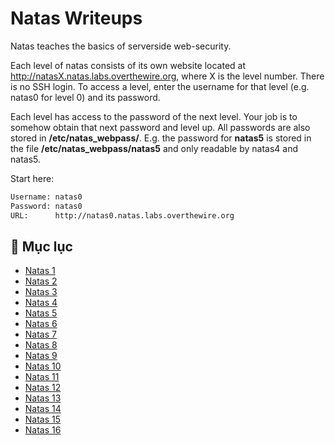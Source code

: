 # Natas Writeups

Natas teaches the basics of serverside web-security.

Each level of natas consists of its own website located at http://natasX.natas.labs.overthewire.org, where X is the level number. There is no SSH login. To access a level, enter the username for that level (e.g. natas0 for level 0) and its password.

Each level has access to the password of the next level. Your job is to somehow obtain that next password and level up. All passwords are also stored in **/etc/natas_webpass/**. E.g. the password for **natas5** is stored in the file **/etc/natas_webpass/natas5** and only readable by natas4 and natas5.

Start here:
```bash
Username: natas0
Password: natas0
URL:      http://natas0.natas.labs.overthewire.org
```

## 📖 Mục lục
- [Natas 1](Natas0.md)
- [Natas 2](Natas1.md)
- [Natas 3](Natas3.md)
- [Natas 4](Natas4.md)
- [Natas 5](Natas5.md)
- [Natas 6](Natas6.md)
- [Natas 7](Natas7.md)
- [Natas 8](Natas8.md)
- [Natas 9](Natas9.md)
- [Natas 10](Natas10.md)
- [Natas 11](Natas11.md)
- [Natas 12](Natas12.md)
- [Natas 13](Natas13.md)
- [Natas 14](Natas14.md)
- [Natas 15](Natas15.md)
- [Natas 16](Natas16.md)
<!-- - [Natas 17](Natas17.md)
- [Natas 18](Natas18.md)
- [Natas 19](Natas19.md)
- [Natas 20](Natas20.md)
- [Natas 21](Natas21.md)
- [Natas 22](Natas22.md)
- [Natas 23](Natas23.md)
- [Natas 24](Natas24.md) -->
